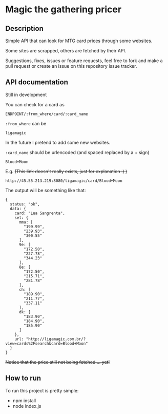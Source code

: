 # Magic the gathering pricer
## Description
Simple API that can look for MTG card prices through some websites.

Some sites are scrapped, others are fetched by their API.

Suggestions, fixes, issues or feature requests, feel free to fork and make a pull request or create an issue on this repository issue tracker.

## API documentation
Still in development

You can check for a card as
```
ENDPOINT/:from_where/card/:card_name
```

```:from_where``` can be
```
ligamagic
```
In the future I pretend to add some new websites.

```:card_name``` should be urlencoded (and spaced replaced by a + sign)
```
Blood+Moon
```

E.g. ~~(This link doesn't really exists, just for explanation :) )~~
```
http://45.55.213.219:8080/ligamagic/card/Blood+Moon
```

The output will be something like that:
```
{
  status: "ok",
  data: {
    card: "Lua Sangrenta",
    set: {
      mma: [
        "199.99",
        "239.93",
        "300.55"
      ],
      9e: [
        "172.50",
        "227.78",
        "344.23"
      ],
      8e: [
        "172.50",
        "215.71",
        "281.78"
      ],
      ch: [
        "189.90",
        "211.77",
        "337.11"
      ],
      dk: [
        "183.90",
        "184.90",
        "185.90"
      ]
    },
    url: "http://ligamagic.com.br/?view=cards%2Fsearch&card=Blood+Moon"
  }
}
```

~~Notice that the price still not being fetched.... yet!~~

## How to run
To run this project is pretty simple:
- npm install
- node index.js
